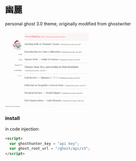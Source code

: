 # 幽麗

personal ghost 3.0 theme, originally modified from ghostwriter

![Screenshot](screenshot.png)

### install

in code injection:

```html
<script>
  var ghosthunter_key = "api key";
  var ghost_root_url = "/ghost/api/v3";
</script>
```

